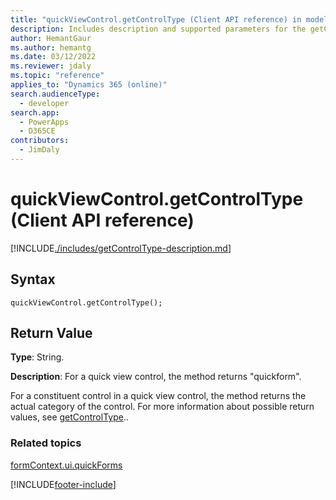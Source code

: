 ```yaml
---
title: "quickViewControl.getControlType (Client API reference) in model-driven apps| MicrosoftDocs"
description: Includes description and supported parameters for the getControlType method.
author: HemantGaur
ms.author: hemantg
ms.date: 03/12/2022
ms.reviewer: jdaly
ms.topic: "reference"
applies_to: "Dynamics 365 (online)"
search.audienceType: 
  - developer
search.app: 
  - PowerApps
  - D365CE
contributors:
  - JimDaly
---
```

# quickViewControl.getControlType (Client API reference)



[!INCLUDE[./includes/getControlType-description.md](./includes/getControlType-description.md)]

## Syntax

`quickViewControl.getControlType();`

## Return Value

**Type**: String.

**Description**: For a quick view control, the method returns "quickform". 

For a constituent control in a quick view control, the method returns the actual category of the control. For more information about possible return values, see [getControlType](../controls/getControlType.md)..

### Related topics

[formContext.ui.quickForms](../formContext-ui-quickForms.md)

[!INCLUDE[footer-include](../../../../../includes/footer-banner.md)]